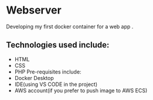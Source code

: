 # Webserver
Developing  my first docker container for a web app .
## Technologies used include:
- HTML
- CSS
- PHP
Pre-requisites include:
- Docker Desktop 
- IDE(using VS CODE in the project)
- AWS account(if you prefer to  push image to  AWS ECS)
